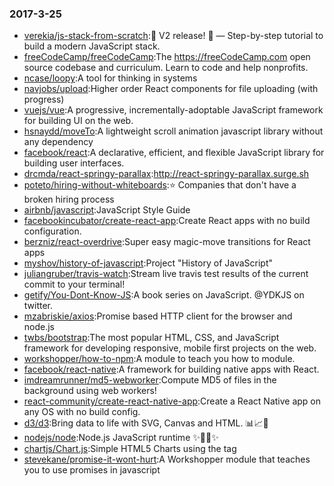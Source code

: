### 2017-3-25 
* [verekia/js-stack-from-scratch](https://github.com//verekia/js-stack-from-scratch):🎉 V2 release! 🎉 — Step-by-step tutorial to build a modern JavaScript stack. 
* [freeCodeCamp/freeCodeCamp](https://github.com//freeCodeCamp/freeCodeCamp):The https://freeCodeCamp.com open source codebase and curriculum. Learn to code and help nonprofits. 
* [ncase/loopy](https://github.com//ncase/loopy):A tool for thinking in systems 
* [navjobs/upload](https://github.com//navjobs/upload):Higher order React components for file uploading (with progress) 
* [vuejs/vue](https://github.com//vuejs/vue):A progressive, incrementally-adoptable JavaScript framework for building UI on the web. 
* [hsnaydd/moveTo](https://github.com//hsnaydd/moveTo):A lightweight scroll animation javascript library without any dependency 
* [facebook/react](https://github.com//facebook/react):A declarative, efficient, and flexible JavaScript library for building user interfaces. 
* [drcmda/react-springy-parallax](https://github.com//drcmda/react-springy-parallax):http://react-springy-parallax.surge.sh 
* [poteto/hiring-without-whiteboards](https://github.com//poteto/hiring-without-whiteboards):⭐️ Companies that don't have a broken hiring process 
* [airbnb/javascript](https://github.com//airbnb/javascript):JavaScript Style Guide 
* [facebookincubator/create-react-app](https://github.com//facebookincubator/create-react-app):Create React apps with no build configuration. 
* [berzniz/react-overdrive](https://github.com//berzniz/react-overdrive):Super easy magic-move transitions for React apps 
* [myshov/history-of-javascript](https://github.com//myshov/history-of-javascript):Project "History of JavaScript" 
* [juliangruber/travis-watch](https://github.com//juliangruber/travis-watch):Stream live travis test results of the current commit to your terminal! 
* [getify/You-Dont-Know-JS](https://github.com//getify/You-Dont-Know-JS):A book series on JavaScript. @YDKJS on twitter. 
* [mzabriskie/axios](https://github.com//mzabriskie/axios):Promise based HTTP client for the browser and node.js 
* [twbs/bootstrap](https://github.com//twbs/bootstrap):The most popular HTML, CSS, and JavaScript framework for developing responsive, mobile first projects on the web. 
* [workshopper/how-to-npm](https://github.com//workshopper/how-to-npm):A module to teach you how to module. 
* [facebook/react-native](https://github.com//facebook/react-native):A framework for building native apps with React. 
* [imdreamrunner/md5-webworker](https://github.com//imdreamrunner/md5-webworker):Compute MD5 of files in the background using web workers! 
* [react-community/create-react-native-app](https://github.com//react-community/create-react-native-app):Create a React Native app on any OS with no build config. 
* [d3/d3](https://github.com//d3/d3):Bring data to life with SVG, Canvas and HTML. 📊📈🎉 
* [nodejs/node](https://github.com//nodejs/node):Node.js JavaScript runtime ✨🐢🚀✨ 
* [chartjs/Chart.js](https://github.com//chartjs/Chart.js):Simple HTML5 Charts using the <canvas> tag 
* [stevekane/promise-it-wont-hurt](https://github.com//stevekane/promise-it-wont-hurt):A Workshopper module that teaches you to use promises in javascript 
